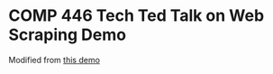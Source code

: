 # COMP 446 Tech Ted Talk on Web Scraping Demo

Modified from [this demo]([url](https://github.com/thejoeosborne/simple-scraper/blob/main/scraper-python.py))
